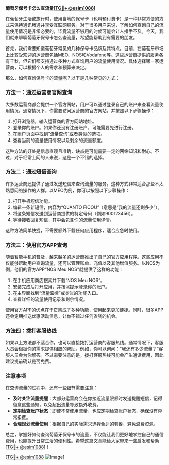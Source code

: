 **葡萄牙保号卡怎么查流量[[TG💪+ @esim1088](https://t.me/s/esim1088)]**

在葡萄牙生活或旅行时，使用当地的保号卡（也叫预付费卡）是一种非常方便的方式来保持通讯畅通并享受互联网服务。对于很多用户来说，了解如何查询自己的流量使用情况是非常必要的，毕竟流量不够用的时候可能会让人措手不及。今天，我们就来聊聊葡萄牙保号卡怎么查流量，希望能帮助到有需要的朋友。

首先，我们需要知道葡萄牙常见的几种保号卡品牌及其特点。目前，在葡萄牙市场上比较受欢迎的运营商包括MEO、NOS和Vodafone等。这些运营商提供的服务各有千秋，但它们都支持通过多种方式查询用户的流量使用情况。具体选择哪一家运营商，可以根据个人的需求和预算来决定。

那么，如何查询保号卡的流量呢？以下是几种常见的方式：

### 方法一：通过运营商官网查询

大多数运营商都会提供一个官方网站，用户可以通过登录自己的账户来查看流量使用情况。通常情况下，你需要访问运营商的官方网站，并按照以下步骤操作：

1. 打开浏览器，输入运营商的官方网站地址。
2. 登录你的账户。如果你还没有注册账户，可能需要先进行注册。
3. 在账户页面中找到“流量查询”或者类似的选项。
4. 查看当前的流量使用情况以及剩余的流量额度。

这种方法的好处是信息直观且准确，缺点是可能需要一定的网络知识和耐心。不过，对于经常上网的人来说，这是一个不错的选择。

### 方法二：通过短信查询

许多运营商还提供了通过发送短信来查询流量的服务。这种方式非常适合那些不太熟悉网络操作的人群。以MEO为例，你可以按照以下步骤操作：

1. 打开手机短信功能。
2. 编辑一条新短信，内容为“QUANTO FICOU”（意思是“我的流量还剩多少”）。
3. 将这条短信发送到运营商提供的特定号码（例如900123456）。
4. 等待接收回复短信，其中会包含你的流量使用详情。

这种方法简单快捷，不需要额外下载任何应用程序，适合应急时使用。

### 方法三：使用官方APP查询

随着智能手机的普及，越来越多的运营商推出了自己的官方应用程序。这些应用不仅能够帮助用户查询流量，还可以管理账单、充值以及其他增值服务。以NOS为例，他们的官方APP“NOS Meu NOS”就提供了这样的功能：

1. 在手机应用商店搜索并下载“NOS Meu NOS”。
2. 安装完成后打开应用，并按照提示登录你的账户。
3. 在主界面找到“流量监控”或类似的功能入口。
4. 查看详细的流量使用记录和剩余情况。

使用官方APP的优点在于它集成了多种功能，使用起来更加便捷。同时，很多APP还会定期推送优惠活动信息，让你不错过任何省钱的机会。

### 方法四：拨打客服热线

如果以上方法都不适合你，也可以直接拨打运营商的客服热线。通常情况下，客服人员会根据你的需求提供相应的帮助。例如，你可以询问：“我还有多少流量？”客服人员会为你解答。不过需要注意的是，拨打客服热线可能会产生通话费用，因此建议提前确认是否免费。

### 注意事项

在查询流量的过程中，还有一些细节需要注意：

- **及时关注流量提醒**：大部分运营商会在你接近流量限额时发送提醒短信，记得留意这些通知，以免超出流量导致额外收费。
- **定期检查账户状态**：即使不常使用流量，也应定期检查账户状态，确保没有异常扣费。
- **合理规划流量使用**：根据自己的实际需求选择合适的套餐，避免浪费资源。

总之，掌握好如何查询葡萄牙保号卡的流量，不仅能让我们更好地掌控自己的通信费用，也能提升日常生活的便利性。希望这篇文章能给大家带来一些启发和帮助[[TG💪+ @esim1088](https://t.me/s/esim1088)]！

[[TG💪+ @esim1088](https://t.me/s/esim1088) ![Image](https://i.postimg.cc/4NQfJmqS/Snipaste-2025-05-13-00-14-12.png)]